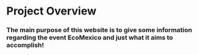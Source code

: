 # Project Overview
### The main purpose of this website is to give some information regarding the event EcoMexico and just what it aims to accomplish!

